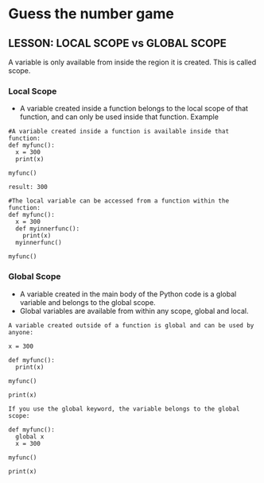 # Guess the number game
## LESSON: LOCAL SCOPE vs GLOBAL SCOPE

A variable is only available from inside the region it is created. This is called scope.
### Local Scope 
- A variable created inside a function belongs to the local scope of that function, and can only be used inside that function.
Example
```
#A variable created inside a function is available inside that function:
def myfunc():
  x = 300
  print(x)

myfunc()

result: 300
```

```
#The local variable can be accessed from a function within the function:
def myfunc():
  x = 300
  def myinnerfunc():
    print(x)
  myinnerfunc()

myfunc()

```

### Global Scope
- A variable created in the main body of the Python code is a global variable and belongs to the global scope.
- Global variables are available from within any scope, global and local.

```
A variable created outside of a function is global and can be used by anyone:

x = 300

def myfunc():
  print(x)

myfunc()

print(x)
```

```
If you use the global keyword, the variable belongs to the global scope:

def myfunc():
  global x
  x = 300

myfunc()

print(x)
```
